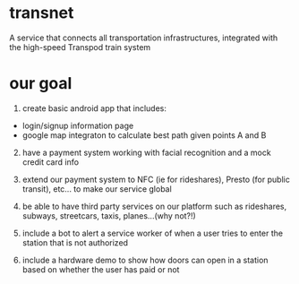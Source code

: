 # transnet
A service that connects all transportation infrastructures, integrated with the high-speed Transpod train system


# our goal
1) create basic android app that includes:
  - login/signup information page
  - google map integraton to calculate best path given points A and B
  
2) have a payment system working with facial recognition and a mock credit card info

3) extend our payment system to NFC (ie for rideshares), Presto (for public transit), etc... to make our service global

4) be able to have third party services on our platform such as rideshares, subways, streetcars, taxis, planes...(why not?!)

4) include a bot to alert a service worker of when a user tries to enter the station that is not authorized

5) include a hardware demo to show how doors can open in a station based on whether the user has paid or not

